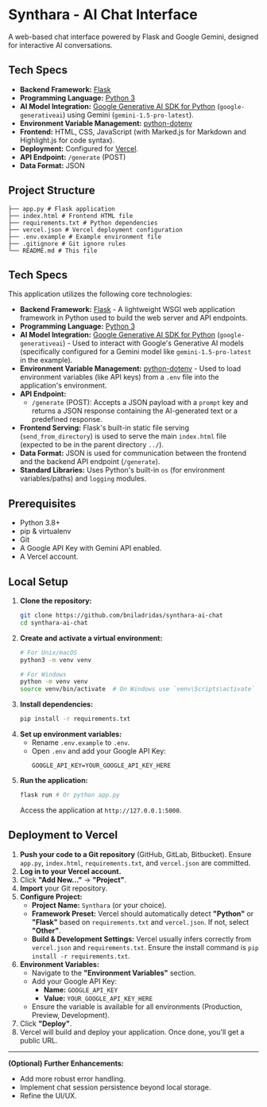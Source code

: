# Synthara - AI Chat Interface

A web-based chat interface powered by Flask and Google Gemini, designed for interactive AI conversations.

## Tech Specs

*   **Backend Framework:** [Flask](https://flask.palletsprojects.com/)
*   **Programming Language:** [Python 3](https://www.python.org/)
*   **AI Model Integration:** [Google Generative AI SDK for Python](https://github.com/google/generative-ai-python) (`google-generativeai`) using Gemini (`gemini-1.5-pro-latest`).
*   **Environment Variable Management:** [python-dotenv](https://github.com/theskumar/python-dotenv)
*   **Frontend:** HTML, CSS, JavaScript (with Marked.js for Markdown and Highlight.js for code syntax).
*   **Deployment:** Configured for [Vercel](https://vercel.com/).
*   **API Endpoint:** `/generate` (POST)
*   **Data Format:** JSON

## Project Structure

```
├── app.py # Flask application
├── index.html # Frontend HTML file
├── requirements.txt # Python dependencies
├── vercel.json # Vercel deployment configuration
├── .env.example # Example environment file
├── .gitignore # Git ignore rules
└── README.md # This file
```

## Tech Specs

This application utilizes the following core technologies:

*   **Backend Framework:** [Flask](https://flask.palletsprojects.com/) - A lightweight WSGI web application framework in Python used to build the web server and API endpoints.
*   **Programming Language:** [Python 3](https://www.python.org/)
*   **AI Model Integration:** [Google Generative AI SDK for Python](https://github.com/google/generative-ai-python) (`google-generativeai`) - Used to interact with Google's Generative AI models (specifically configured for a Gemini model like `gemini-1.5-pro-latest` in the example).
*   **Environment Variable Management:** [python-dotenv](https://github.com/theskumar/python-dotenv) - Used to load environment variables (like API keys) from a `.env` file into the application's environment.
*   **API Endpoint:**
    *   `/generate` (POST): Accepts a JSON payload with a `prompt` key and returns a JSON response containing the AI-generated text or a predefined response.
*   **Frontend Serving:** Flask's built-in static file serving (`send_from_directory`) is used to serve the main `index.html` file (expected to be in the parent directory `../`).
*   **Data Format:** JSON is used for communication between the frontend and the backend API endpoint (`/generate`).
*   **Standard Libraries:** Uses Python's built-in `os` (for environment variables/paths) and `logging` modules.


## Prerequisites

*   Python 3.8+
*   pip & virtualenv
*   Git
*   A Google API Key with Gemini API enabled.
*   A Vercel account.

## Local Setup

1.  **Clone the repository:**
    ```bash
    git clone https://github.com/bniladridas/synthara-ai-chat
    cd synthara-ai-chat
    ```
2.  **Create and activate a virtual environment:**
    ```bash
    # For Unix/macOS
    python3 -m venv venv

    # For Windows
    python -m venv venv
    source venv/bin/activate  # On Windows use `venv\Scripts\activate`
    ```
3.  **Install dependencies:**
    ```bash
    pip install -r requirements.txt
    ```
4.  **Set up environment variables:**
    *   Rename `.env.example` to `.env`.
    *   Open `.env` and add your Google API Key:
        ```env
        GOOGLE_API_KEY=YOUR_GOOGLE_API_KEY_HERE
        ```
5.  **Run the application:**
    ```bash
    flask run # Or python app.py
    ```
    Access the application at `http://127.0.0.1:5000`.

## Deployment to Vercel

1.  **Push your code to a Git repository** (GitHub, GitLab, Bitbucket). Ensure `app.py`, `index.html`, `requirements.txt`, and `vercel.json` are committed.
2.  **Log in to your Vercel account.**
3.  Click **"Add New..."** -> **"Project"**.
4.  **Import** your Git repository.
5.  **Configure Project:**
    *   **Project Name:** `Synthara` (or your choice).
    *   **Framework Preset:** Vercel should automatically detect **"Python"** or **"Flask"** based on `requirements.txt` and `vercel.json`. If not, select **"Other"**.
    *   **Build & Development Settings:** Vercel usually infers correctly from `vercel.json` and `requirements.txt`. Ensure the install command is `pip install -r requirements.txt`.
6.  **Environment Variables:**
    *   Navigate to the **"Environment Variables"** section.
    *   Add your Google API Key:
        *   **Name:** `GOOGLE_API_KEY`
        *   **Value:** `YOUR_GOOGLE_API_KEY_HERE`
    *   Ensure the variable is available for all environments (Production, Preview, Development).
7.  Click **"Deploy"**.
8.  Vercel will build and deploy your application. Once done, you'll get a public URL.

---

**(Optional) Further Enhancements:**
*   Add more robust error handling.
*   Implement chat session persistence beyond local storage.
*   Refine the UI/UX.
